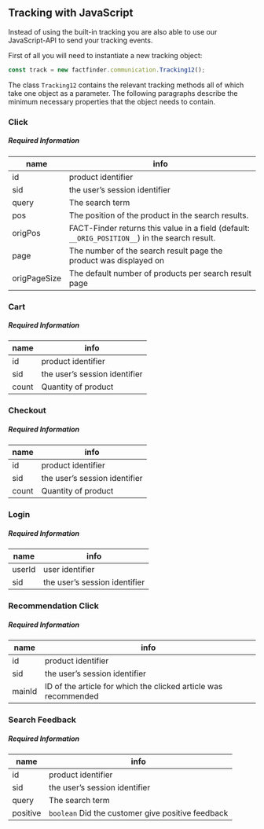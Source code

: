 ## Tracking with JavaScript

Instead of using the built-in tracking you are also able to use our
JavaScript-API to send your tracking events.

First of all you will need to instantiate a new tracking object:
```Javascript
const track = new factfinder.communication.Tracking12();
```

The class `Tracking12` contains the relevant tracking methods all of which
take one object as a parameter. The following paragraphs describe the
minimum necessary properties that the object needs to contain.


### Click

##### Required Information

| name         	| info 	                                                                                            |
|--------------	|-------------------------------------------------------------------------------------------------- |
| id           	| product identifier	                                                                            |
| sid          	| the user’s session identifier	                                                                    |
| query        	| The search term            	                                                                    |
| pos          	| The position of the product in the search results.    	                                        |
| origPos      	| FACT-Finder returns this value in a field (default: `__ORIG_POSITION__`) in the search result.    |
| page         	| The number of the search result page the product was displayed on                                 |
| origPageSize 	| The default number of products per search result page                                          	|

### Cart

##### Required Information

| name         	| info 	                        |
|--------------	|------------------------------	|
| id           	| product identifier            |
| sid          	| the user’s session identifier	|
| count        	| Quantity of product        	|

### Checkout

##### Required Information

| name         	| info 	                        |
|--------------	|------------------------------	|
| id           	| product identifier            |
| sid          	| the user’s session identifier	|
| count        	| Quantity of product        	|

### Login

##### Required Information

| name         	| info 	                        |
|--------------	|------------------------------	|
| userId        | user identifier            	|
| sid          	| the user’s session identifier	|

### Recommendation Click

##### Required Information

| name         	| info 	                                                            |
|--------------	|------------------------------------------------------------------	|
| id           	| product identifier                 	                            |
| sid          	| the user’s session identifier     	                            |
| mainId       	| ID of the article for which the clicked article was recommended   |

### Search Feedback

##### Required Information

| name         	| info 	                                            |
|--------------	|--------------------------------------------------	|
| id           	| product identifier     	                        |
| sid          	| the user’s session identifier    	                |
| query       	| The search term                	                |
| positive     	| `boolean` Did the customer give positive feedback	|

